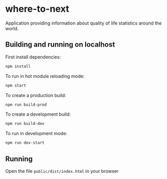 # where-to-next

Application providing information about quality of life statistics around the world.

## Building and running on localhost

First install dependencies:

```sh
npm install
```

To run in hot module reloading mode:

```sh
npm start
```

To create a production build:

```sh
npm run build-prod
```

To create a development build:

```sh
npm run build-dev
```

To run in development mode:

```sh
npm run dev-start
```
## Running

Open the file `public/dist/index.html` in your browser

